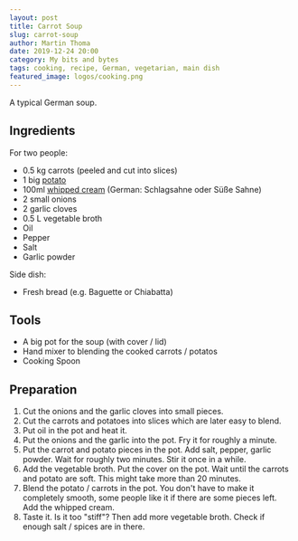 ```yaml
---
layout: post
title: Carrot Soup
slug: carrot-soup
author: Martin Thoma
date: 2019-12-24 20:00
category: My bits and bytes
tags: cooking, recipe, German, vegetarian, main dish
featured_image: logos/cooking.png
---
```

A typical German soup.


## Ingredients

For two people:

* 0.5 kg carrots (peeled and cut into slices)
* 1 big [potato](https://en.wikipedia.org/wiki/Potato)
* 100ml [whipped cream](https://en.wikipedia.org/wiki/Whipped_cream) (German: Schlagsahne oder Süße Sahne)
* 2 small onions
* 2 garlic cloves
* 0.5 L vegetable broth
* Oil
* Pepper
* Salt
* Garlic powder

Side dish:

* Fresh bread (e.g. Baguette or Chiabatta)


## Tools

* A big pot for the soup (with cover / lid)
* Hand mixer to blending the cooked carrots / potatos
* Cooking Spoon


## Preparation

1. Cut the onions and the garlic cloves into small pieces.
2. Cut the carrots and potatoes into slices which are later easy to blend.
3. Put oil in the pot and heat it.
4. Put the onions and the garlic into the pot. Fry it for roughly a minute.
5. Put the carrot and potato pieces in the pot. Add salt, pepper, garlic
   powder. Wait for roughly two minutes. Stir it once in a while.
6. Add the vegetable broth. Put the cover on the pot. Wait until the carrots
   and potato are soft. This might take more than 20 minutes.
7. Blend the potato / carrots in the pot. You don't have to make it completely
   smooth, some people like it if there are some pieces left. Add the whipped
   cream.
8. Taste it. Is it too "stiff"? Then add more vegetable broth. Check if enough
   salt / spices are in there.
